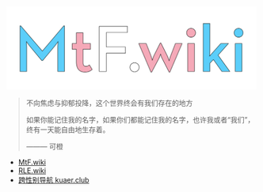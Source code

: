 <!-- markdownlint-disable-next-line -->
[![MtF.wiki](/profile/mtf-wiki.svg)](https://mtf.wiki)

> 不向焦虑与抑郁投降，这个世界终会有我们存在的地方
>
> 如果你能记住我的名字，如果你们都能记住我的名字，也许我或者“我们”，终有一天能自由地生存着。
>
> ——— 可橙

- [MtF.wiki](https://mtf.wiki)
- [RLE.wiki](https://rle.wiki)
- [跨性别导航 kuaer.club](https://kuaer.club)
